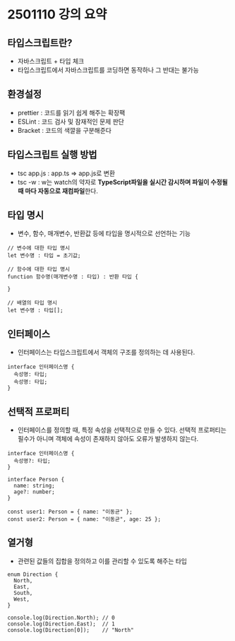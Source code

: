 # 2501110 강의 요약

## 타입스크립트란?
- 자바스크립트 + 타입 체크
- 타입스크립트에서 자바스크립트를 코딩하면 동작하나 그 반대는 불가능

## 환경설정
- prettier : 코드를 읽기 쉽게 해주는 확장팩
- ESLint : 코드 검사 및 잠재적인 문제 판단
- Bracket : 코드의 색깔을 구분해준다

## 타입스크립트 실행 방법
- tsc app.js : app.ts => app.js로 변환
- tsc -w : w는 watch의 약자로 **TypeScript파일을 실시간 감시하며 파일이 수정될 때 마다 자동으로 재컴파일**한다.

## 타입 명시
- 변수, 함수, 매개변수, 반환값 등에 타입을 명시적으로 선언하는 기능
```
// 변수에 대한 타입 명시
let 변수명 : 타입 = 초기값;

// 함수에 대한 타입 명시
function 함수명(매개변수명 : 타입) : 반환 타입 {

}

// 배열의 타입 명시
let 변수명 : 타입[];
```

## 인터페이스
- 인터페이스는 타입스크립트에서 객체의 구조를 정의하는 데 사용된다.
```
interface 인터페이스명 {
  속성명: 타입;
  속성명: 타입;
}
```

## 선택적 프로퍼티
- 인터페이스를 정의할 때, 특정 속성을 선택적으로 만들 수 있다. 선택적 프로퍼티는 필수가 아니며 객체에 속성이 존재하지 않아도 오류가 발생하지 않는다.
```
interface 인터페이스명 {
  속성명?: 타입;
}

interface Person {
  name: string;
  age?: number;
}

const user1: Person = { name: "이동균" };
const user2: Person = { name: "이동균", age: 25 };
```

## 열거형
- 관련된 값들의 집합을 정의하고 이를 관리할 수 있도록 해주는 타입
```
enum Direction {
  North,
  East,
  South,
  West,
}

console.log(Direction.North); // 0
console.log(Direction.East);  // 1
console.log(Direction[0]);    // "North"
```